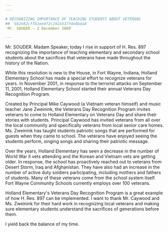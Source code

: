 ```yaml
---
---

# RECOGNIZING IMPORTANCE OF TEACHING STUDENTS ABOUT VETERANS
## `6b2e82cffb1ee4f2c242a537f4ebbda4`
`Mr. SOUDER — 2 December 2009`

---
```



Mr. SOUDER. Madam Speaker, today I rise in support of H. Res. 897 
recognizing the importance of teaching elementary and secondary school 
students about the sacrifices that veterans have made throughout the 
history of the Nation.

While this resolution is new to the House, in Fort Wayne, Indiana, 
Holland Elementary School has made a special effort to recognize 
veterans for years. In November 2001, in response to the terrorist 
attacks on September 11, 2001, Holland Elementary School started their 
annual Veterans Day Recognition Program.

Created by Principal Mike Caywood (a Vietnam veteran himself) and 
music teacher Jane Zweinink, the Veterans Day Recognition Program 
invites veterans to come to Holland Elementary on Veterans Day and 
share their stories with students. Principal Caywood has invited 
veterans from all over the local community and specifically veterans 
from local senior care homes. Ms. Zweinink has taught students 
patriotic songs that are performed for guests when they came to school. 
The veterans have enjoyed seeing the students perform, singing songs 
and sharing their patriotic message.

Over the years, Holland Elementary has seen a decrease in the number 
of World War II vets attending and the Korean and Vietnam vets are 
getting older. In response, the school has proactively reached out to 
veterans from Desert Storm, Iraq and Afghanistan. They have also had an 
increase in the number of active duty soldiers participating, including 
mothers and fathers of students. Many of these veterans come from the 
school system itself. Fort Wayne Community Schools currently employs 
over 100 veterans.

Holland Elementary's Veterans Day Recognition Program is a great 
example of how H. Res. 897 can be implemented. I want to thank Mr. 
Caywood and Ms. Zweinink for their hard work in recognizing local 
veterans and making sure elementary students understand the sacrifices 
of generations before them.

I yield back the balance of my time.